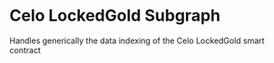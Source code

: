 # Celo LockedGold Subgraph

Handles generically the data indexing of the Celo LockedGold smart contract